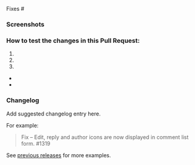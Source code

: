 <!-- Reference any related issues or PRs here -->
Fixes #

<!-- Briefly describe the issue or problem that this PR solves. -->

<!-- Explain your fix - how it addresses the problem, what else might be affected, any risks etc. -->

<!-- Don't forget to update the title with something descriptive. -->

### Screenshots
<!-- If your change has a visual component, add a screenshot here. A "before" screenshot would also be helpful. -->

### How to test the changes in this Pull Request:
<!-- Add detailed instructions for how to test that this PR fixes the issue, and confirm that it doesn't break any other features :) -->

1.
2.
3.

<!-- Review the [flows & features doc](https://github.com/woocommerce/storefront/wiki/Testing-Storefront:-flows-and-features) and list any flows that might be impacted or improved -->

-
- 

### Changelog

Add suggested changelog entry here.

For example:

> Fix – Edit, reply and author icons are now displayed in comment list form. #1319

See [previous releases](https://github.com/woocommerce/storefront/releases) for more examples.
